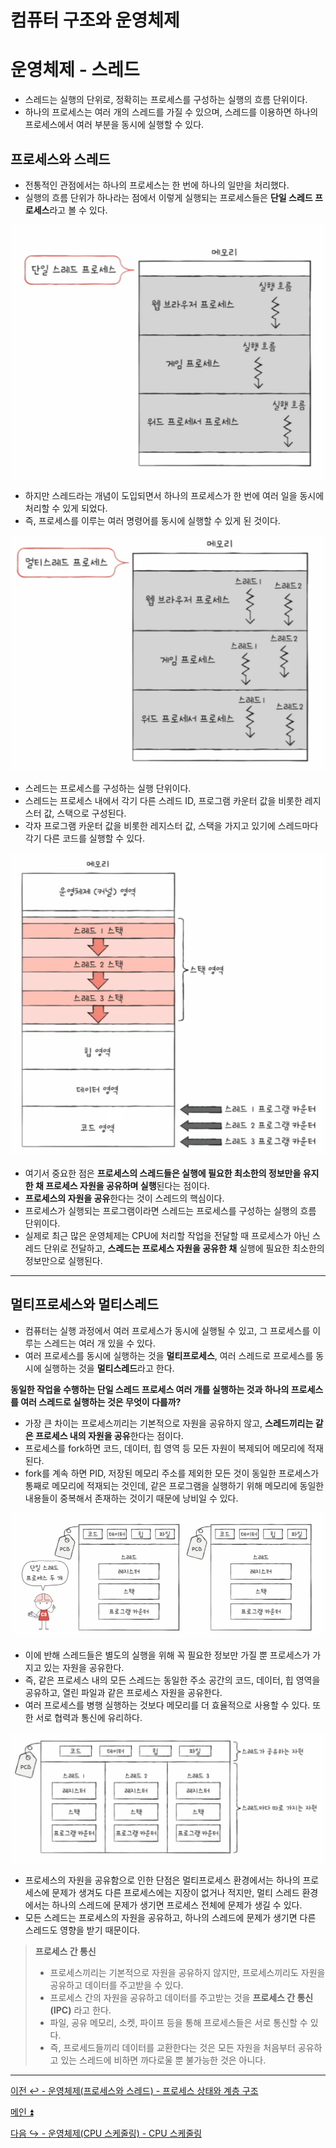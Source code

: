 # 컴퓨터 구조와 운영체제

# 운영체제 - 스레드

- 스레드는 실행의 단위로, 정확히는 프로세스를 구성하는 실행의 흐름 단위이다.
- 하나의 프로세스는 여러 개의 스레드를 가질 수 있으며, 스레드를 이용하면 하나의 프로세스에서 여러 부분을 동시에 실행할 수 있다.

## 프로세스와 스레드

- 전통적인 관점에서는 하나의 프로세스는 한 번에 하나의 일만을 처리했다.
- 실행의 흐름 단위가 하나라는 점에서 이렇게 실행되는 프로세스들은 **단일 스레드 프로세스**라고 볼 수 있다.

![img_9.png](image/img_9.png)

- 하지만 스레드라는 개념이 도입되면서 하나의 프로세스가 한 번에 여러 일을 동시에 처리할 수 있게 되었다.
- 즉, 프로세스를 이루는 여러 명령어를 동시에 실행할 수 있게 된 것이다.

![img_10.png](image/img_10.png)

- 스레드는 프로세스를 구성하는 실행 단위이다.
- 스레드는 프로세스 내에서 각기 다른 스레드 ID, 프로그램 카운터 값을 비롯한 레지스터 값, 스택으로 구성된다.
- 각자 프로그램 카운터 값을 비롯한 레지스터 값, 스택을 가지고 있기에 스레드마다 각기 다른 코드를 실행할 수 있다.

![img_11.png](image/img_11.png)

- 여기서 중요한 점은 **프로세스의 스레드들은 실행에 필요한 최소한의 정보만을 유지한 채 프로세스 자원을 공유하며 실행**된다는 점이다.
- **프로세스의 자원을 공유**한다는 것이 스레드의 핵심이다.
- 프로세스가 실행되는 프로그램이라면 스레드는 프로세스를 구성하는 실행의 흐름 단위이다.
- 실제로 최근 많은 운영체제는 CPU에 처리할 작업을 전달할 때 프로세스가 아닌 스레드 단위로 전달하고, **스레드는 프로세스 자원을 공유한 채** 실행에 필요한 최소한의 정보만으로 실행된다.

---

## 멀티프로세스와 멀티스레드

- 컴퓨터는 실행 과정에서 여러 프로세스가 동시에 실행될 수 있고, 그 프로세스를 이루는 스레드는 여러 개 있을 수 있다.
- 여러 프로세스를 동시에 실행하는 것을 **멀티프로세스**, 여러 스레드로 프로세스를 동시에 실행하는 것을 **멀티스레드**라고 한다.

**동일한 작업을 수행하는 단일 스레드 프로세스 여러 개를 실행하는 것과 하나의 프로세스를 여러 스레드로 실행하는 것은 무엇이 다를까?**

- 가장 큰 차이는 프로세스끼리는 기본적으로 자원을 공유하지 않고, **스레드끼리는 같은 프로세스 내의 자원을 공유**한다는 점이다.
- 프로세스를 fork하면 코드, 데이터, 힙 영역 등 모든 자원이 복제되어 메모리에 적재된다.
- fork를 계속 하면 PID, 저장된 메모리 주소를 제외한 모든 것이 동일한 프로세스가 통째로 메모리에 적재되는 것인데, 같은 프로그램을 실행하기 위해 메모리에
    동일한 내용들이 중복해서 존재하는 것이기 때문에 낭비일 수 있다.

![img_12.png](image/img_12.png)

- 이에 반해 스레드들은 별도의 실행을 위해 꼭 필요한 정보만 가질 뿐 프로세스가 가지고 있는 자원을 공유한다.
- 즉, 같은 프로세스 내의 모든 스레드는 동일한 주소 공간의 코드, 데이터, 힙 영역을 공유하고, 열린 파일과 같은 프로세스 자원을 공유한다.
- 여러 프로세스를 병행 실행하는 것보다 메모리를 더 효율적으로 사용할 수 있다. 또한 서로 협력과 통신에 유리하다.

![img_13.png](image/img_13.png)

- 프로세스의 자원을 공유함으로 인한 단점은 멀티프로세스 환경에서는 하나의 프로세스에 문제가 생겨도 다른 프로세스에는 지장이 없거나 적지만,
    멀티 스레드 환경에서는 하나의 스레드에 문제가 생기면 프로세스 전체에 문제가 생길 수 있다.
- 모든 스레드는 프로세스의 자원을 공유하고, 하나의 스레드에 문제가 생기면 다른 스레드도 영향을 받기 때문이다.

> **프로세스 간 통신**
> 
> - 프로세스끼리는 기본적으로 자원을 공유하지 않지만, 프로세스끼리도 자원을 공유하고 데이터를 주고받을 수 있다.
> - 프로세스 간의 자원을 공유하고 데이터를 주고받는 것을 **프로세스 간 통신(IPC)** 라고 한다.
> - 파일, 공유 메모리, 소켓, 파이프 등을 통해 프로세스들은 서로 통신할 수 있다.
> - 즉, 프로세드들끼리 데이터를 교환한다는 것은 모든 자원을 처음부터 공유하고 있는 스레드에 비하면 까다로울 뿐 불가능한 것은 아니다.

---

[이전 ↩️ - 운영체제(프로세스와 스레드) - 프로세스 상태와 계층 구조](https://github.com/genesis12345678/TIL/blob/main/cs/process/ProcessStat.md)

[메인 ⏫](https://github.com/genesis12345678/TIL/blob/main/cs/Main.md)

[다음 ↪️ - 운영체제(CPU 스케줄링) - CPU 스케줄링]()
